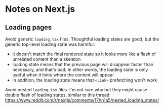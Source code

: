 # Notes on Next.js

## Loading pages

Avoid generic `loading.tsx` files. Thoughtful loading states are good, but the generic top-level loading state was harmful:

- it doesn't match the final rendered state so it looks more like a flash of unrelated content than a skeleton
- loading state means that the previous page will disappear faster than necessary, and that's bad; in other words, the loading state is only useful when it hints where the content will appear
- in addition, the loading state means that `<Link>` prefetching won't work

Avoid nested `loading.tsx` files. I'm not sure why but they might cause double flash of loading states, similar to this thread: https://www.reddit.com/r/nextjs/comments/17hn1a5/nested_loading_states/

